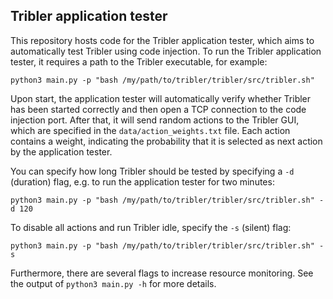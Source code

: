 ## Tribler application tester

This repository hosts code for the Tribler application tester, which aims to automatically test Tribler using code injection.
To run the Tribler application tester, it requires a path to the Tribler executable, for example:

```
python3 main.py -p "bash /my/path/to/tribler/tribler/src/tribler.sh"
```

Upon start, the application tester will automatically verify whether Tribler has been started correctly and then open a TCP connection to the code injection port.
After that, it will send random actions to the Tribler GUI, which are specified in the `data/action_weights.txt` file.
Each action contains a weight, indicating the probability that it is selected as next action by the application tester.

You can specify how long Tribler should be tested by specifying a `-d` (duration) flag, e.g. to run the application tester for two minutes:

```
python3 main.py -p "bash /my/path/to/tribler/tribler/src/tribler.sh" -d 120
```

To disable all actions and run Tribler idle, specify the `-s` (silent) flag:

```
python3 main.py -p "bash /my/path/to/tribler/tribler/src/tribler.sh" -s
```

Furthermore, there are several flags to increase resource monitoring. See the output of `python3 main.py -h` for more details.
